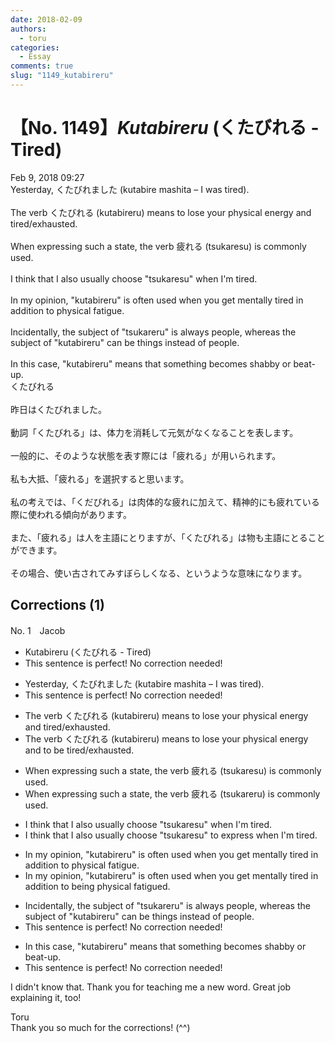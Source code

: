 ```yaml
---
date: 2018-02-09
authors:
  - toru
categories:
  - Essay
comments: true
slug: "1149_kutabireru"
---
```


# 【No. 1149】<strong><em>Kutabireru</em></strong> (くたびれる - Tired)
<div class="date">Feb 9, 2018 09:27</div>
<div id="post"><div id="body_show_ori">
Yesterday, くたびれました (kutabire mashita – I was tired).<br/><br/>The verb くたびれる (kutabireru) means to lose your physical energy and tired/exhausted.<br/><br/>When expressing such a state, the verb 疲れる (tsukaresu) is commonly used.<br/><br/>I think that I also usually choose "tsukaresu" when I'm tired.<br/><br/>In my opinion, "kutabireru" is often used when you get mentally tired in addition to physical fatigue.<br/><br/>Incidentally, the subject of "tsukareru" is always people, whereas the subject of "kutabireru" can be things instead of people.<br/><br/>In this case, "kutabireru" means that something becomes shabby or beat-up.
</div></div>

<!-- more -->

<div id="post_ja"><div id="body_show_mo">
くたびれる<br/><br/>昨日はくたびれました。<br/><br/>動詞「くたびれる」は、体力を消耗して元気がなくなることを表します。<br/><br/>一般的に、そのような状態を表す際には「疲れる」が用いられます。<br/><br/>私も大抵、「疲れる」を選択すると思います。<br/><br/>私の考えでは、「くだびれる」は肉体的な疲れに加えて、精神的にも疲れている際に使われる傾向があります。<br/><br/>また、「疲れる」は人を主語にとりますが、「くたびれる」は物も主語にとることができます。<br/><br/>その場合、使い古されてみすぼらしくなる、というような意味になります。
</div></div>

## Corrections (1)
<div id="block"><div class="first_name"> No. 1　<span class="just_name">Jacob</span></div><div id="block2">
<ul class="correction_field">
<li class="incorrect">Kutabireru (くたびれる - Tired)</li>
<li class="corrected perfect">This sentence is perfect! No correction needed!</li>
</ul>
<ul class="correction_field">
<li class="incorrect">Yesterday, くたびれました (kutabire mashita – I was tired).</li>
<li class="corrected perfect">This sentence is perfect! No correction needed!</li>
</ul>
<ul class="correction_field">
<li class="incorrect">The verb くたびれる (kutabireru) means to lose your physical energy and tired/exhausted.</li>
<li class="corrected correct">
The verb くたびれる (kutabireru) means to lose your physical energy and <span class="f_blue">to be</span> tired/exhausted.
</li>
</ul>
<ul class="correction_field">
<li class="incorrect">When expressing such a state, the verb 疲れる (tsukaresu) is commonly used.</li>
<li class="corrected correct">
When expressing such a state, the verb 疲れる (tsukare<span class="f_blue">r</span>u) is commonly used.
</li>
</ul>
<ul class="correction_field">
<li class="incorrect">I think that I also usually choose "tsukaresu" when I'm tired.</li>
<li class="corrected correct">
I think that I also usually choose "tsukaresu" <span class="f_gray">to express</span> when I'm tired.
</li>
</ul>
<ul class="correction_field">
<li class="incorrect">In my opinion, "kutabireru" is often used when you get mentally tired in addition to physical fatigue.</li>
<li class="corrected correct">
In my opinion, "kutabireru" is often used when you get mentally tired in addition to <span class="f_blue">being</span> physical fatigue<span class="f_blue">d</span>.
</li>
</ul>
<ul class="correction_field">
<li class="incorrect">Incidentally, the subject of "tsukareru" is always people, whereas the subject of "kutabireru" can be things instead of people.</li>
<li class="corrected perfect">This sentence is perfect! No correction needed!</li>
</ul>
<ul class="correction_field">
<li class="incorrect">In this case, "kutabireru" means that something becomes shabby or beat-up.</li>
<li class="corrected perfect">This sentence is perfect! No correction needed!</li>
</ul>
<p class="comment_small">
 I didn't know that. Thank you for teaching me a new word. Great job explaining it, too!
</p>

</div><div class="name"><span class="just_name">Toru</span><br>
Thank you so much for the corrections! (^^)
</div>
</div>
